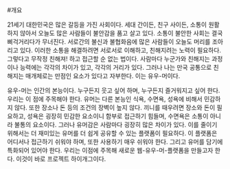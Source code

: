 #개요


21세기 대한민국은 많은 갈등을 가진 사회이다. 세대 간이든, 친구 사이든, 소통이 원활하지 않아서 오늘도 많은 사람들이 불안감을 품고 살고 있다. 소통이 불안한 사회는 결국 삐걱거리다가 무너진다. 서로간의 불신과 불협화음에 많은 사람들이 오늘도 머리를 조아리고 있다. 이러한 소통을 해결하려면 서로서로 이해하고, 친해지려는 노력이 필요하다. 그렇다고 무작정 친해져! 하고 접근할 순 없는 법이다. 사람마다 누군가와 친해지는 과정이나 능력에는 각각의 차이가 있고, 각각의 거리가 있다. 그러나 나는 만국 공통으로 친해지는 매개체로는 만점인 요소가 있다고 자부한다. 이는 유우-머이다.

유우-머는 인간의 본능이다. 누구든지 웃고 싶어 하며, 누구든지 즐거워지고 싶어 한다. 우리는 이 점에 주목해야 한다. 유머는 다른 본능인 식욕, 수면욕, 성욕에 비해서 민감하지 않다. 또한 장소나 돈 등의 조건의 장벽이 높지 않다. 끼니를 때우려면 장소와 돈이 필요하고, 성욕은 굉장히 민감한 요소이니 함부로 접근하기 힘들며, 수면욕은 소통이 아니라 불통의 요소이다. 그러나 유머감은 사람마다 굉장히 많은 차이가 있다. 이를 줄이기 위해서는 더 재미있는 유머를 더 쉽게 공유할 수 있는 플랫폼이 필요하다. 이 플랫폼은 어디서나 접근하기 쉬워야 하며, 또한 사용하기 매우 쉬워야 한다. 그리고 유머를 담기에 특화되어 있어야 한다. 우리는 이점에 주목해 새로운 웹-유우-머-플랫폼을 만들고자 한다. 이것이 바로 프로젝트 하이개그이다.
